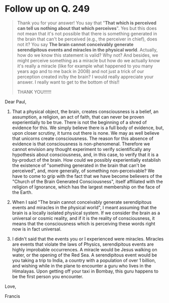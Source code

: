 # Follow up on Q. 249

>Thank you for your answer! You say that "**That which is perceived can tell us nothing about that which perceives**". Yes but this does not mean that it's not possible that there is something generated in the brain that can't be perceived (e.g., the perceiver in chief), does not it? You say **The brain cannot conceivably generate serendipitous events and miracles in the physical world**. Actually, how do we know this statement is valid? Why not? And besides, we might perceive something as a miracle but how do we actually know it's really a miracle (like for example what happened to you many years ago and to me back in 2008) and not just a trick of our perception created in/by the brain? I would really appreciate your answer. I really want to get to the bottom of this!!
>
>THANK YOU!!!!!!

Dear Paul,

1. That a physical object, the brain, creates consciousness is a belief, an assumption, a religion, an act of faith, that can never be proven experientially to be true. There is not the beginning of a shred of evidence for this. We simply believe there is a full body of evidence, but, upon closer scrutiny, it turns out there is none. We may as well believe that unicorns create consciousness. The reason for this absence of evidence is that consciousness is non-phenomenal. Therefore we cannot envision any thought experiment to verify scientifically any hypothesis about consciousness, and, in this case, to verify that it is a by-product of the brain. How could we possibly experientially establish the existence of "something generated in the brain that can't be perceived", and, more generally, of something non-perceivable? We have to come to grip with the fact that we have become believers of the "Church of the Brain Generated Consciousness", itself affiliated with the religion of Ignorance, which has the largest membership on the face of the Earth.

2. When I said "The brain cannot conceivably generate serendipitous events and miracles in the physical world", I meant assuming that the brain is a locally isolated physical system. If we consider the brain as a universal or cosmic reality, and if it is the reality of consciousness, it means that the consciousness which is perceiving these words right now is in fact universal.

3. I didn't said that the events you or I experienced were miracles. Miracles are events that violate the laws of Physics, serendipitous events are highly improbable occurrences. A miracle would be Jesus walking on water, or the opening of the Red Sea. A serendipitous event would be you taking a trip to India, a country with a population of over 1 billion, and wishing while in the plane to encounter a guru who lives in the Himalayas. Upon getting off your taxi in Bombay, this guru happens to be the first person you encounter.

Love,

Francis